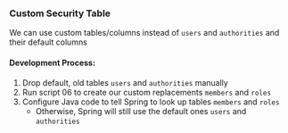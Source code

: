 ### Custom Security Table
 We can use custom tables/columns instead of `users` and `authorities` and their default columns 
#### Development Process:
1. Drop default, old tables `users` and `authorities` manually 
2. Run script 06 to create our custom replacements `members` and `roles`
3. Configure Java code to tell Spring to look up tables `members` and `roles` 
   * Otherwise, Spring will still use the default ones `users` and `authorities`